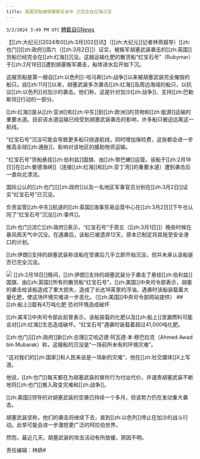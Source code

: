 ```yaml
---
title: 英国货船被胡塞叛军击中 已完全在红海沉没
---
```

`3/2/2024 3:49 PM UTC` [轉載自GNews](https://gnews.org/articles/2359463)

【[[zh:大纪元]]2024年0[[zh:3月]]02日讯】（[[zh:大纪元]]记者林燕报导）[[zh:也门]][[zh:政府]]周六（[[zh:3月2日]]）证实，被叛军胡塞武装袭击的[[zh:英国]]货船已经完全在[[zh:红海]]沉没。这艘运输化肥的散货船“红宝石号”（Rubymar）于[[zh:2月18日]]遭到胡塞叛军袭击，船体进水后开始下沉。

这艘货船是第一艘自[[zh:以色列]]-哈马斯[[zh:战争]]以来被胡塞武装完全摧毁的船只。自[[zh:11月]]以来，胡塞武装多次袭击[[zh:红海]]及周边海域的船只，以抗议[[zh:以色列]]对加沙的袭击。他们称，这是针对加沙[[zh:战争]]、支持[[zh:巴勒斯坦]]行动的一部分。

[[zh:红海]]是从[[zh:亚洲]]和[[zh:中东]]到[[zh:欧洲]]的货物和[[zh:能源]]运输的重要水道。目前该水道运输已经受到胡塞武装袭击的影响，许多船只被迫远离这一航线。

“红宝石号”沉没可能会导致更多船只绕道航线，同时增加保险费，这些都会进一步推高全球[[zh:通胀]]，影响对该地区的援助物资运输。

“红宝石号”货船悬挂[[zh:伯利兹]]国旗、由[[zh:黎巴嫩]]运营。该船于[[zh:2月18日]]在[[zh:曼德海峡]]（连接[[zh:红海]]和[[zh:亚丁湾]]的重要水道）遭到袭击后一直向北漂流。

国际公认的[[zh:也门]][[zh:政府]]以及一名地区军事官员分别在[[zh:3月2日]]证实“红宝石号”已沉没。

负责监管[[zh:中东]]航道的[[zh:英国]]海事贸易运营中心在[[zh:3月2日]]下午也认同了“红宝石号”沉没[[zh:事件]]。

[[zh:也门]]流亡[[zh:政府]]表示，“红宝石号”于周五（[[zh:3月1日]]）晚些时候在暴风雨天气中沉没。在遇袭后，该船已被遗弃12天，原本已制定将其拖至安全港口的计划。

[[zh:伊朗]]支持的胡塞武装称该船在受袭后几乎立即开始沉没，但并未承认该船是否已完全沉没。

![](https://i.epochtimes.com/assets/uploads/2024/02/id14188019-240223-M-LM779-001-450x253.jpeg "") [[zh:2月18日]]晚间，[[zh:伊朗]]支持的胡塞武装分子袭击了悬挂[[zh:伯利兹]]国旗、由[[zh:英国]]所有的散货船“红宝石号”。[[zh:美国]]中央司令部表示，胡塞的袭击给该船造成了重大损失，造成了长达18英里的浮油。遇袭时该船装载着大量化肥，使这场环境灾难进一步恶化。（[[zh:美国]]中央司令部网站提供）  ## [[zh:船上]]载有4万吨化肥 恐对环境造成破坏

[[zh:美军]]中央司令部此前曾表示，该船装载的化肥以及[[zh:船上]]泄漏燃料可能会对[[zh:红海]]生态造成破坏。“红宝石号”遇袭时装载着超过41,000吨化肥。

[[zh:也门]][[zh:政府]]新[[zh:总理]]艾哈迈德‧阿瓦德‧本‧穆巴拉克（Ahmed Awad bin Mubarak）称，这艘船的沉没是“一场前所未有的环境灾难”。

“这对我们的[[zh:国家]]和人民来说是一场新的灾难”，他在[[zh:社交媒体]]X上写道。

他说，[[zh:也门]]每天都在为胡塞武装的冒险行为付出代价，并谴责胡塞武装不断地将[[zh:也门]]推入政变灾难和[[zh:战争]]。

[[zh:美国]]领导的对胡塞武装的空袭已持续一个多月，但该势力仍在发动重大袭击。

胡塞武装坚称，他们的袭击将继续下去，直到[[zh:以色列]]停止在加沙的战斗行动。此举可能会进一步激怒更广泛的阿拉伯世界。

然而，最近几天，胡塞武装的攻击活动有所放缓，原因不明。

责任编辑：林妍#
